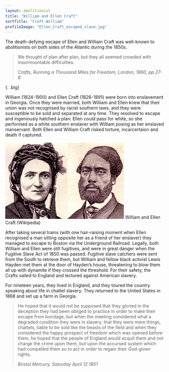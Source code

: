 ```yaml
---
layout: abolitionist
title: "William and Ellen Craft"
sortTitle: "Craft William"
profileImage: "Ellen_Craft_escaped_slave.jpg"
---
```


The death-defying escape of Ellen and William Craft was well-known to abolitionists on both sides of the Atlantic during the 1850s. 

>We thought of plan after plan, but they all seemed crowded with insurmountable difficulties. 
> <footer><cite>Crafts, Running a Thousand Miles for Freedom, London, 1860, pp.27-8</cite></footer>
{: .big}

William (1824-1900) and Ellen Craft (1826-1891) were born into enslavement in Georgia. Once they were married, both William and Ellen knew that their union was not recognised by racist southern laws, and they were susceptible to be sold and separated at any time. They resolved to escape and ingeniously hatched a plan: Ellen could pass for white, so she performed as a white southern enslaver with William posing as her enslaved manservant. Both Ellen and William Craft risked torture, incarcertaion and death if captured.

![Picture of William and Ellen Craft.](/img/Ellen_and_William_Craft.png)
<span class="caption text-muted">William and Ellen Craft (Wikipedia)</span>

After taking several trains (with one hair-raising moment when Ellen recognised a man sitting opposite her as a friend of her enslaver) they managed to escape to Boston via the Underground Railroad. Legally, both William and Ellen were still fugitives, and were in great danger when the Fugitive Slave Act of 1850 was passed. Fugitive slave catchers were sent from the South to retrieve them, but William and fellow black activist Lewis Hayden met them at the door of Hayden’s house, threatening to blow them all up with dynamite if they crossed the threshold. For their safety, the Crafts sailed to England and lectured against American slavery.

For nineteen years, they lived in England, and they toured the country speaking about life in chattel slavery. They returned to the United States in 1868 and set up a farm in Georgia.

>He hoped that it would not be supposed that they gloried in the deception they had been obliged to practice in order to make their escape from bondage, but when the meeting considered what a degraded condition they were in slavery, that they were mere things, chattels, liable to be sold like the beasts of the field and when they considered the happy prospect of freedom which was opened before them, he hoped that the people of England would acquit them and not charge the crime upon them, but upon the accursed system which had compelled them so to act in order to regain their God-given rights.
><footer><cite>Bristol Mercury, Saturday April 12 1851</cite></footer>
